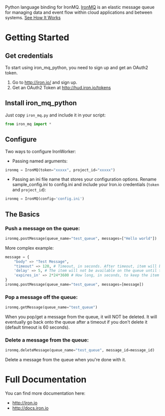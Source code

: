 Python language binding for IronMQ. [IronMQ](http://www.iron.io/products/mq) is an elastic message queue for managing data and event flow within cloud applications and between systems. [See How It Works](http://www.iron.io/products/mq/how)

# Getting Started

## Get credentials

To start using iron_mq_python, you need to sign up and get an OAuth2 token.

1. Go to http://iron.io/ and sign up.
2. Get an OAuth2 Token at http://hud.iron.io/tokens

## Install iron_mq_python
Just copy `iron_mq.py` and include it in your script:

```python
from iron_mq import *
```
## Configure
Two ways to configure IronWorker:

* Passing named arguments:

```python
ironmq = IronMQ(token="xxxxx", project_id="xxxxx")
```
* Passing an ini file name that stores your configuration options. Rename sample_config.ini to config.ini and include your Iron.io credentials (`token` and `project_id`):

```python
ironmq = IronMQ(config='config.ini')
```

## The Basics

### **Push** a message on the queue:

```python
ironmq.postMessage(queue_name="test_queue", messages=["Hello world"])
```

More complex example:

```python
message = {
    "body" => "Test Message",
    "timeout" => 120, # Timeout, in seconds. After timeout, item will be placed back on queue. Defaults to 60.
    'delay' => 5, # The item will not be available on the queue until this many seconds have passed. Defaults to 0.
    'expires_in' => 2*24*3600 # How long, in seconds, to keep the item on the queue before it is deleted.
}
ironmq.postMessage(queue_name="test_queue", messages=[message])
```

### **Pop** a message off the queue:
```python
ironmq.getMessage(queue_name="test_queue")
```
When you pop/get a message from the queue, it will NOT be deleted.
It will eventually go back onto the queue after a timeout if you don't delete it (default timeout is 60 seconds).
### **Delete** a message from the queue:
```python
ironmq.deleteMessage(queue_name="test_queue", message_id=message_id)
```
Delete a message from the queue when you're done with it.


# Full Documentation

You can find more documentation here:

* http://iron.io
* http://docs.iron.io
